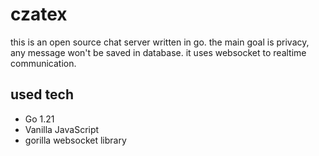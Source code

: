 # czatex

this is an open source chat server written in go. the main goal is privacy, any message won't be saved in database. it uses websocket to realtime communication.

## used tech
- Go 1.21
- Vanilla JavaScript
- gorilla websocket library
